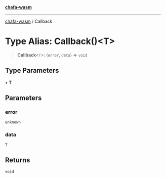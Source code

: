 [**chafa-wasm**](../README.md)

***

[chafa-wasm](../README.md) / Callback

# Type Alias: Callback()\<T\>

> **Callback**\<`T`\>: (`error`, `data`) => `void`

## Type Parameters

• **T**

## Parameters

### error

`unknown`

### data

`T`

## Returns

`void`
